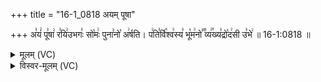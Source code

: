 +++
title = "16-1_0818 अयम् पूषा"

+++
अ꣣यं꣢ पू꣣षा꣢ र꣣यि꣢उभगः꣣ सो꣡मः꣢ पुना꣣नो꣡ अ꣢र्षति। प꣢ति꣣र्वि꣡श्व꣢स्य꣣ भू꣡म꣢नो꣣꣬ व्य꣢꣯ख्य꣣द्रो꣡द꣢सी उ꣣भे꣢ ॥ 16-1:0818 ॥

<details><summary>मूलम् (VC)</summary>

अ꣣यं꣢ पू꣣षा꣢ र꣣यि꣢꣫र्भगः꣣ सो꣡मः꣢ पुना꣣नो꣡ अ꣢र्षति । प꣢ति꣣र्वि꣡श्व꣢स्य꣣ भू꣡म꣢नो꣣꣬ व्य꣢꣯ख्य꣣द्रो꣡द꣢सी उ꣣भे꣢ ॥८१८॥
</details>

<details><summary>विस्वर-मूलम् (VC)</summary>

अयं पूषा रयिर्भगः सोमः पुनानो अर्षति । पतिर्विश्वस्य भूमनो व्यख्यद्रोदसी उभे ॥८१८॥
</details>